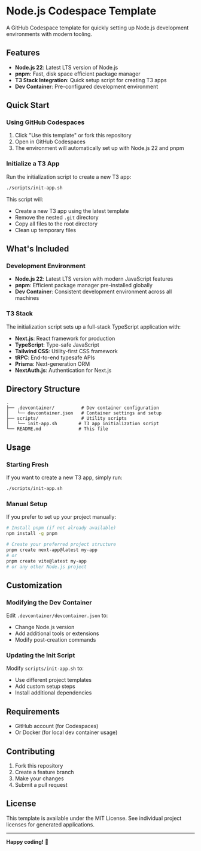 # Node.js Codespace Template

A GitHub Codespace template for quickly setting up Node.js development environments with modern tooling.

## Features

- **Node.js 22**: Latest LTS version of Node.js
- **pnpm**: Fast, disk space efficient package manager
- **T3 Stack Integration**: Quick setup script for creating T3 apps
- **Dev Container**: Pre-configured development environment

## Quick Start

### Using GitHub Codespaces

1. Click "Use this template" or fork this repository
2. Open in GitHub Codespaces
3. The environment will automatically set up with Node.js 22 and pnpm

### Initialize a T3 App

Run the initialization script to create a new T3 app:

```bash
./scripts/init-app.sh
```

This script will:
- Create a new T3 app using the latest template
- Remove the nested `.git` directory
- Copy all files to the root directory
- Clean up temporary files

## What's Included

### Development Environment
- **Node.js 22**: Latest LTS version with modern JavaScript features
- **pnpm**: Efficient package manager pre-installed globally
- **Dev Container**: Consistent development environment across all machines

### T3 Stack
The initialization script sets up a full-stack TypeScript application with:
- **Next.js**: React framework for production
- **TypeScript**: Type-safe JavaScript
- **Tailwind CSS**: Utility-first CSS framework
- **tRPC**: End-to-end typesafe APIs
- **Prisma**: Next-generation ORM
- **NextAuth.js**: Authentication for Next.js

## Directory Structure

```
.
├── .devcontainer/          # Dev container configuration
│   └── devcontainer.json   # Container settings and setup
├── scripts/                # Utility scripts
│   └── init-app.sh        # T3 app initialization script
└── README.md              # This file
```

## Usage

### Starting Fresh
If you want to create a new T3 app, simply run:
```bash
./scripts/init-app.sh
```

### Manual Setup
If you prefer to set up your project manually:
```bash
# Install pnpm (if not already available)
npm install -g pnpm

# Create your preferred project structure
pnpm create next-app@latest my-app
# or
pnpm create vite@latest my-app
# or any other Node.js project
```

## Customization

### Modifying the Dev Container
Edit `.devcontainer/devcontainer.json` to:
- Change Node.js version
- Add additional tools or extensions
- Modify post-creation commands

### Updating the Init Script
Modify `scripts/init-app.sh` to:
- Use different project templates
- Add custom setup steps
- Install additional dependencies

## Requirements

- GitHub account (for Codespaces)
- Or Docker (for local dev container usage)

## Contributing

1. Fork this repository
2. Create a feature branch
3. Make your changes
4. Submit a pull request

## License

This template is available under the MIT License. See individual project licenses for generated applications.

---

**Happy coding!** 🚀
